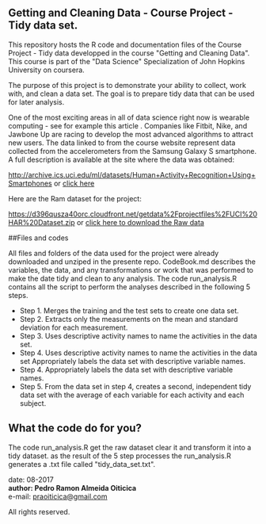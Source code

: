 ## Getting and Cleaning Data - Course Project - Tidy data set.

This repository hosts the R code and documentation files of the Course Project - Tidy data developped in the course "Getting and Cleaning Data". This course is part of the "Data Science" Specialization of John Hopkins University on coursera.

The purpose of this project is to demonstrate your ability to collect, work with, and clean a data set. The goal is to prepare tidy data that can be used for later analysis.

One of the most exciting areas in all of data science right now is wearable computing - see for example this article . Companies like Fitbit, Nike, and Jawbone Up are racing to develop the most advanced algorithms to attract new users. The data linked to from the course website represent data collected from the accelerometers from the Samsung Galaxy S smartphone. A full description is available at the site where the data was obtained:

http://archive.ics.uci.edu/ml/datasets/Human+Activity+Recognition+Using+Smartphones or [click here](http://archive.ics.uci.edu/ml/datasets/Human+Activity+Recognition+Using+Smartphones)

Here are the Ram dataset for the project:

https://d396qusza40orc.cloudfront.net/getdata%2Fprojectfiles%2FUCI%20HAR%20Dataset.zip
or [click here to download the Raw data](https://d396qusza40orc.cloudfront.net/getdata%2Fprojectfiles%2FUCI%20HAR%20Dataset.zip)


##Files and codes

All files and folders of the data used for the project were already downloaded and unziped in the presente repo. CodeBook.md describes the variables, the data, and any transformations or work that was performed to make the date tidy and clean to any analysis. The code run_analysis.R contains all the script to perform the analyses described in the following 5 steps.


* Step 1. Merges the training and the test sets to create one data set.
* Step 2. Extracts only the measurements on the mean and standard deviation for      each measurement.
* Step 3. Uses descriptive activity names to name the activities in the data set.
* Step 4. 
Uses descriptive activity names to name the activities in the data set
Appropriately labels the data set with descriptive variable names.
* Step 4. Appropriately labels the data set with descriptive variable names.
* Step 5. From the data set in step 4, creates a second, independent tidy data set with the average of each variable for each activity and each subject.

## What the code do for you?

The code run_analysis.R get the raw dataset clear it and transform it into a tidy dataset. as the result of the 5 step processes the run_analysis.R generates a .txt file called "tidy_data_set.txt".


date: 08-2017<br />
**author: Pedro Ramon Almeida Oiticica<br />**
e-mail: praoiticica@gmail.com<br />

All rights reserved.